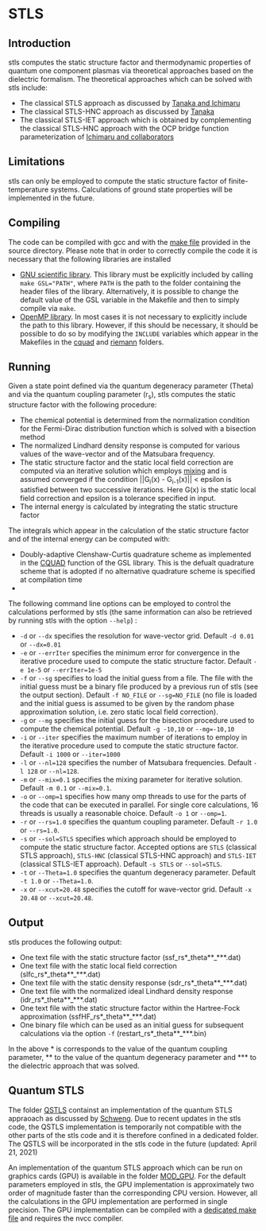 # STLS

## Introduction

stls computes the static structure factor and thermodynamic properties of quantum one component plasmas via theoretical approaches based on the dielectric formalism. The theoretical approaches which can be solved with stls include:

* The classical STLS approach as discussed by [Tanaka and Ichimaru](https://journals.jps.jp/doi/abs/10.1143/JPSJ.55.2278)
* The classical STLS-HNC approach as discussed by [Tanaka](https://aip.scitation.org/doi/full/10.1063/1.4969071)
* The classical STLS-IET approach which is obtained by complementing the classical STLS-HNC approach with the OCP bridge function parameterization of [Ichimaru and collaborators](https://journals.aps.org/pra/abstract/10.1103/PhysRevA.46.1051)

## Limitations

stls can only be employed to compute the static structure factor of finite-temperature systems. Calculations of ground state properties will be implemented in the future.

## Compiling

The code can be compiled with gcc and with the [make file](Makefile) provided in the source directory. Please note that in order to correctly compile the code it is necessary that the following libraries are installed

* [GNU scientific library](https://www.gnu.org/software/gsl/). This library must be explicitly included by calling `make GSL="PATH"`, where `PATH` is the path to the folder containing the header files of the library. Alternatively, it is possible to change the default value of the GSL variable in the Makefile and then to simply compile via `make`.
* [OpenMP library](https://en.wikipedia.org/wiki/OpenMP). In most cases it is not necessary to explicitly include the path to this library. However, if this should be necessary, it should be possible to do so by modifying the `INCLUDE` variables which appear in the Makefiles in the [cquad](cquad) and [riemann](riemann) folders.

## Running 

Given a state point defined via the quantum degeneracy parameter (Theta) and via the quantum coupling parameter (r<sub>s</sub>), stls computes the static structure factor with the following procedure:

* The chemical potential is determined from the normalization condition for the Fermi-Dirac distribution function which is solved with a bisection method
* The normalized Lindhard density response is computed for various values of the wave-vector and of the Matsubara frequency.
* The static structure factor and the static local field correction are computed via an iterative solution which employs [mixing](https://aip.scitation.org/doi/abs/10.1063/1.1682399]) and is assumed converged if the condition 
||G<sub>i</sub>(x) - G<sub>i-1</sub>(x)|| < epsilon is satisfied between two successive iterations. Here G(x) is the static local field correction and epsilon is a tolerance specified in input.
* The internal energy is calculated by integrating the static structure factor

The integrals which appear in the calculation of the static structure factor and of the internal energy can be computed with:

* Doubly-adaptive Clenshaw-Curtis quadrature scheme as implemented in the [CQUAD](https://www.gnu.org/software/gsl/doc/html/integration.html) function of the GSL library. This is the defualt quadrature scheme that is adopted if no alternative quadrature scheme is specified at compilation time
* 

The following command line options can be employed to control the calculations performed by stls (the same information can also be retrieved by running stls with the option `--help`) :

  * `-d` or `--dx` specifies the  resolution for wave-vector grid. Default `-d 0.01` or `--dx=0.01`
  * `-e` or `--errIter` specifies the minimum error for convergence in the iterative procedure used to compute the static structure factor.  Default `-e 1e-5` or `--errIter=1e-5`
  * `-f` or `--sg` specifies to load the initial guess from a file. The file with the initial guess must be a binary file produced by a previous run of stls (see the output section). Default `-f NO_FILE` or `--sg=NO_FILE` (no file is loaded and the initial guess is assumed to be given by the random phase approximation solution, i.e. zero static local field correction).
  * `-g` or `--mg` specifies the initial guess for the bisection procedure used to compute the chemical potential.  Default `-g -10,10` or `--mg=-10,10`
  * `-i` or `--iter`  specifies the maximum number of iterations to employ in the iterative procedure used to compute the static structure factor.  Default `-i 1000` or `--iter=1000`
  * `-l` or `--nl=128`  specifies the number of Matsubara frequencies.  Default `-l 128` or `--nl=128`.
  * `-m` or `--mix=0.1` specifies the mixing parameter for iterative solution.  Default `-m 0.1` or `--mix=0.1`.
  * `-o` or `--omp=1` specifies how many omp threads to use for the parts of the code that can be executed in parallel. For single core calculations, 16 threads is usually a reasonable choice. Default `-o 1` or `--omp=1`.
  * `-r` or `--rs=1.0`    specifies the  quantum coupling parameter. Default `-r 1.0` or `--rs=1.0`.
  * `-s` or `--sol=STLS`   specifies which approach should be employed to compute the static structure factor. Accepted options are `STLS` (classical STLS approach), `STLS-HNC` (classical STLS-HNC approach) and `STLS-IET` (classical STLS-IET approach). Default `-s STLS` or `--sol=STLS`.
  * `-t` or `--Theta=1.0` specifies the  quantum degeneracy parameter. Default `-t 1.0` or `--Theta=1.0`.
  * `-x` or `--xcut=20.48` specifies the cutoff for wave-vector grid. Default `-x 20.48` or `--xcut=20.48`.
 
  ## Output 
  
  stls produces the following output:
  
  * One text file with the static structure factor (ssf_rs\*_theta\*\*\_\*\*\*.dat)
  * One text file with the static local field correction (slfc_rs\*_theta\*\*\_\*\*\*.dat)
  * One text file with the static density response (sdr_rs\*_theta\*\*\_\*\*\*.dat)
  * One text file with the normalized ideal Lindhard density response (idr_rs\*_theta\*\*\_\*\*\*.dat)
  * One text file with the static structure factor within the Hartree-Fock approximation (ssfHF_rs\*_theta\*\*\_\*\*\*.dat)
  * One binary file which can be used as an initial guess for subsequent calculations via the option `-f` (restart_rs\*_theta\*\*\_\*\*\*.bin)

In the above \* is corresponds to the value of the quantum coupling parameter, \*\* to the value of the quantum degeneracy parameter and \*\*\* to the dielectric approach that was solved. 

## Quantum STLS 

The folder [QSTLS](QSTLS) containst an implementation of the quantum STLS appraoach as discussed by [Schweng](https://journals.aps.org/prb/abstract/10.1103/PhysRevB.48.2037). Due to recent updates in the stls code, the QSTLS implementation is temporarily not compatible with the other parts of the stls code and it is therefore confined in a dedicated folder. The QSTLS will be incorporated in the stls code in the future (updated: April 21, 2021)

An implementation of the quantum STLS approach which can be run on graphics cards (GPU) is available in the folder [MOD_GPU](MOD_GPU). For the default parameters employed in stls, the GPU implementation is approximately two order of magnitude faster than the corresponding CPU version. However, all the calculations in the GPU implementation are performed in single precision. The GPU implementation can be compiled with a [dedicated make file](MOD_GPU/Makefile) and requires the nvcc compiler.
